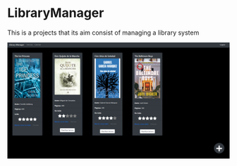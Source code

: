 # LibraryManager
This is a projects that its aim consist of managing a library system

![Screenshot](design/web-views/books_view.png)
